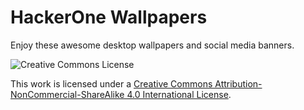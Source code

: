 # HackerOne Wallpapers

Enjoy these awesome desktop wallpapers and social media banners.


![Creative Commons License](https://i.creativecommons.org/l/by-nc-sa/4.0/88x31.png)

This work is licensed under a [Creative Commons Attribution-NonCommercial-ShareAlike
4.0 International License](https://creativecommons.org/licenses/by-nc-sa/4.0/).
